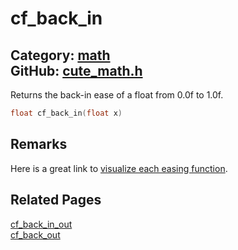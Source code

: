 # cf_back_in

Category: [math](https://github.com/RandyGaul/cute_framework/blob/master/docs/api_reference?id=math)  
GitHub: [cute_math.h](https://github.com/RandyGaul/cute_framework/blob/master/include/cute_math.h)  
---

Returns the back-in ease of a float from 0.0f to 1.0f.

```cpp
float cf_back_in(float x)
```

## Remarks

Here is a great link to [visualize each easing function](https://easings.net/).

## Related Pages

[cf_back_in_out](https://github.com/RandyGaul/cute_framework/blob/master/docs/math/cf_back_in_out.md)  
[cf_back_out](https://github.com/RandyGaul/cute_framework/blob/master/docs/math/cf_back_out.md)  
